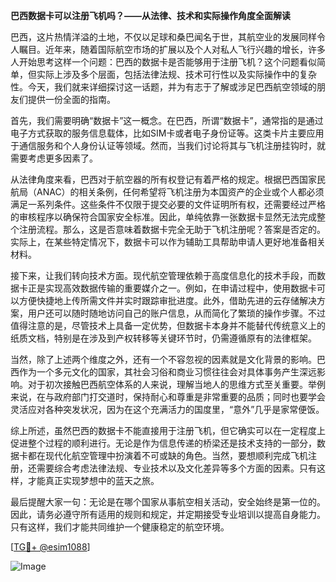 **巴西数据卡可以注册飞机吗？——从法律、技术和实际操作角度全面解读**

巴西，这片热情洋溢的土地，不仅以足球和桑巴闻名于世，其航空业的发展同样令人瞩目。近年来，随着国际航空市场的扩展以及个人对私人飞行兴趣的增长，许多人开始思考这样一个问题：巴西的数据卡是否能够用于注册飞机？这个问题看似简单，但实际上涉及多个层面，包括法律法规、技术可行性以及实际操作中的复杂性。今天，我们就来详细探讨这一话题，并为有志于了解或涉足巴西航空领域的朋友们提供一份全面的指南。

首先，我们需要明确“数据卡”这一概念。在巴西，所谓“数据卡”，通常指的是通过电子方式获取的服务信息载体，比如SIM卡或者电子身份证等。这类卡片主要应用于通信服务和个人身份认证等领域。然而，当我们讨论将其与飞机注册挂钩时，就需要考虑更多因素了。

从法律角度来看，巴西对于航空器的所有权登记有着严格的规定。根据巴西国家民航局（ANAC）的相关条例，任何希望将飞机注册为本国资产的企业或个人都必须满足一系列条件。这些条件不仅限于提交必要的文件证明所有权，还需要经过严格的审核程序以确保符合国家安全标准。因此，单纯依靠一张数据卡显然无法完成整个注册流程。那么，这是否意味着数据卡完全无助于飞机注册呢？答案是否定的。实际上，在某些特定情况下，数据卡可以作为辅助工具帮助申请人更好地准备相关材料。

接下来，让我们转向技术方面。现代航空管理依赖于高度信息化的技术手段，而数据卡正是实现高效数据传输的重要媒介之一。例如，在申请过程中，使用数据卡可以方便快捷地上传所需文件并实时跟踪审批进度。此外，借助先进的云存储解决方案，用户还可以随时随地访问自己的账户信息，从而简化了繁琐的操作步骤。不过值得注意的是，尽管技术上具备一定优势，但数据卡本身并不能替代传统意义上的纸质文档，特别是在涉及到产权转移等关键环节时，仍需遵循原有的法律框架。

当然，除了上述两个维度之外，还有一个不容忽视的因素就是文化背景的影响。巴西作为一个多元文化的国家，其社会习俗和商业习惯往往会对具体事务产生深远影响。对于初次接触巴西航空体系的人来说，理解当地人的思维方式至关重要。举例来说，在与政府部门打交道时，保持耐心和尊重是非常重要的品质；同时也要学会灵活应对各种突发状况，因为在这个充满活力的国度里，“意外”几乎是家常便饭。

综上所述，虽然巴西的数据卡不能直接用于注册飞机，但它确实可以在一定程度上促进整个过程的顺利进行。无论是作为信息传递的桥梁还是技术支持的一部分，数据卡都在现代化航空管理中扮演着不可或缺的角色。当然，要想顺利完成飞机注册，还需要综合考虑法律法规、专业技术以及文化差异等多个方面的因素。只有这样，才能真正实现梦想中的蓝天之旅。

最后提醒大家一句：无论是在哪个国家从事航空相关活动，安全始终是第一位的。因此，请务必遵守所有适用的规则和规定，并定期接受专业培训以提高自身能力。只有这样，我们才能共同维护一个健康稳定的航空环境。

[[TG💪+ @esim1088](https://t.me/s/esim1088)]

![Image](https://i.postimg.cc/4NQfJmqS/Snipaste-2025-05-13-00-14-12.png)